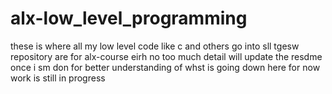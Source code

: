 # alx-low_level_programming
these is where all my low level code like c and others go into
sll tgesw repository are for alx-course eirh no too much detail will update the resdme once i sm don for better understanding of whst is going down here for now work is still in progress
